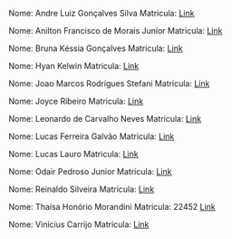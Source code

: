 Nome: Andre Luiz Gonçalves Silva
Matricula:
[Link](https://github.com/andrebetta123/performance-instrumentation-app-class)

Nome: Anilton Francisco de Morais Junior 
Matricula:
[Link](https://github.com/AniltonMoraisJr/trabalho-performance-instrumentacao)

Nome: Bruna Késsia Gonçalves
Matricula:
[Link](https://github.com/brugoncalves/performance-instrumentation-app-class)

Nome: Hyan Kelwin
Matricula:
[Link](https://github.com/hyankelwin/escalability)

Nome: Joao Marcos Rodrigues Stefani
Matricula:
[Link](https://github.com/JoaoStefani/cloud-performance)

Nome: Joyce Ribeiro
Matricula:
[Link](https://github.com/riberjoy/app-performance-instrumentacao-aplicacoes-cloud)

Nome: Leonardo de Carvalho Neves
Matricula:
[Link](https://github.com/neves-c-leonardo/unifacef-performance-instrumentation)

Nome: Lucas Ferreira Galvão 
Matricula:
[Link](https://github.com/lucasferreiragalvao/performance_instrumentation)

Nome: Lucas Lauro
Matricula:
[Link](https://github.com/LucasLauro96/cloud-performance-instrumentation-facef)

Nome: Odair Pedroso Junior
Matricula:
[Link](https://github.com/odair-pedroso/unifacef-performance-instrumentacao)

Nome: Reinaldo Silveira 
Matricula: 
[Link](https://github.com/rpsilveira/performance-instrumentation-app)

Nome: Thaísa Honório Morandini
Matricula: 22452
[Link](https://github.com/thaisamorandini89/dockerteste)

Nome: Vinícius Carrijo
Matricula:
[Link](https://github.com/ViniciusCarrijo/facef-performance)
